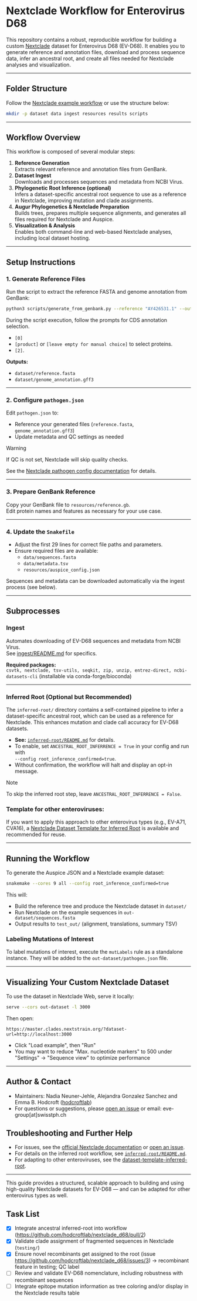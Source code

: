 # Nextclade Workflow for Enterovirus D68

This repository contains a robust, reproducible workflow for building a custom [Nextclade](https://github.com/nextstrain/nextclade) dataset for Enterovirus D68 (EV-D68). It enables you to generate reference and annotation files, download and process sequence data, infer an ancestral root, and create all files needed for Nextclade analyses and visualization.

---

## Folder Structure

Follow the [Nextclade example workflow](https://github.com/nextstrain/nextclade_data/tree/master/docs/example-workflow) or use the structure below:

```bash
mkdir -p dataset data ingest resources results scripts
```

---

## Workflow Overview

This workflow is composed of several modular steps:

1. **Reference Generation**  
   Extracts relevant reference and annotation files from GenBank.
2. **Dataset Ingest**  
   Downloads and processes sequences and metadata from NCBI Virus.
3. **Phylogenetic Root Inference (optional)**  
   Infers a dataset-specific ancestral root sequence to use as a reference in Nextclade, improving mutation and clade assignments.
4. **Augur Phylogenetics & Nextclade Preparation**  
   Builds trees, prepares multiple sequence alignments, and generates all files required for Nextclade and Auspice.
5. **Visualization & Analysis**  
   Enables both command-line and web-based Nextclade analyses, including local dataset hosting.

---
## Setup Instructions

### 1. Generate Reference Files

Run the script to extract the reference FASTA and genome annotation from GenBank:

```bash
python3 scripts/generate_from_genbank.py --reference "AY426531.1" --output-dir dataset/
```

During the script execution, follow the prompts for CDS annotation selection.
   - `[0]`
   - `[product]` or `[leave empty for manual choice]` to select proteins.
   - `[2]`.

**Outputs:**
- `dataset/reference.fasta`
- `dataset/genome_annotation.gff3`

---

### 2. Configure `pathogen.json`

Edit `pathogen.json` to:
- Reference your generated files (`reference.fasta`, `genome_annotation.gff3`)
- Update metadata and QC settings as needed  
> [!WARNING]  
> If QC is not set, Nextclade will skip quality checks.

See the [Nextclade pathogen config documentation](https://docs.nextstrain.org/projects/nextclade/en/latest/user/input-files/05-pathogen-config.html) for details.

---

### 3. Prepare GenBank Reference

Copy your GenBank file to `resources/reference.gb`.  
Edit protein names and features as necessary for your use case.

---
### 4. Update the `Snakefile`

- Adjust the first 29 lines for correct file paths and parameters.
- Ensure required files are available:
  - `data/sequences.fasta`
  - `data/metadata.tsv`
  - `resources/auspice_config.json`

Sequences and metadata can be downloaded automatically via the ingest process (see below).

---

## Subprocesses

### Ingest

Automates downloading of EV-D68 sequences and metadata from NCBI Virus.  
See [ingest/README.md](ingest/README.md) for specifics.

**Required packages:**  
`csvtk, nextclade, tsv-utils, seqkit, zip, unzip, entrez-direct, ncbi-datasets-cli` (installable via conda-forge/bioconda)

---

### Inferred Root (Optional but Recommended)

The `inferred-root/` directory contains a self-contained pipeline to infer a dataset-specific ancestral root, which can be used as a reference for Nextclade. This enhances mutation and clade call accuracy for EV-D68 datasets.

- **See:** [`inferred-root/README.md`](inferred-root/README.md) for details.
- To enable, set `ANCESTRAL_ROOT_INFERRENCE = True` in your config and run with  
  `--config root_inference_confirmed=true`.
- Without confirmation, the workflow will halt and display an opt-in message.

> [!NOTE]  
> To skip the inferred root step, leave `ANCESTRAL_ROOT_INFERRENCE = False`.

### **Template for other enteroviruses:**  
If you want to apply this approach to other enterovirus types (e.g., EV-A71, CVA16), a [Nextclade Dataset Template for Inferred Root](https://github.com/enterovirus-phylo/dataset-template-inferred-root) is available and recommended for reuse.

---

## Running the Workflow

To generate the Auspice JSON and a Nextclade example dataset:

```bash
snakemake --cores 9 all --config root_inference_confirmed=true
```

This will:
- Build the reference tree and produce the Nextclade dataset in `dataset/`
- Run Nextclade on the example sequences in `out-dataset/sequences.fasta`
- Output results to `test_out/` (alignment, translations, summary TSV)


### Labeling Mutations of Interest
To label mutations of interest, execute the `mutLabels` rule as a standalone instance. They will be added to the `out-dataset/pathogen.json` file.

---
## Visualizing Your Custom Nextclade Dataset

To use the dataset in Nextclade Web, serve it locally:

```bash
serve --cors out-dataset -l 3000
```

Then open:

```
https://master.clades.nextstrain.org/?dataset-url=http://localhost:3000
```

- Click "Load example", then "Run"
- You may want to reduce "Max. nucleotide markers" to 500 under "Settings" → "Sequence view" to optimize performance

---

## Author & Contact
- Maintainers: Nadia Neuner-Jehle, Alejandra Gonzalez Sanchez and Emma B. Hodcroft ([hodcroftlab](https://github.com/hodcroftlab))
- For questions or suggestions, please [open an issue](https://github.com/hodcroftlab/nextclade_d68/issues) or email: eve-group[at]swisstph.ch

## Troubleshooting and Further Help

- For issues, see the [official Nextclade documentation](https://docs.nextstrain.org/projects/nextclade/en/stable/index.html#) or [open an issue](https://github.com/hodcroftlab/nextclade_d68/issues).
- For details on the inferred root workflow, see [`inferred-root/README.md`](inferred-root/README.md).
- For adapting to other enteroviruses, see the [dataset-template-inferred-root](https://github.com/enterovirus-phylo/dataset-template-inferred-root).

---

This guide provides a structured, scalable approach to building and using high-quality Nextclade datasets for EV-D68 — and can be adapted for other enterovirus types as well.

## Task List
- [x] Integrate ancestral inferred-root into workflow (https://github.com/hodcroftlab/nextclade_d68/pull/2)
- [x] Validate clade assignment of fragmented sequences in Nextclade (`testing/`)
- [x] Ensure novel recombinants get assigned to the root (issue https://github.com/hodcroftlab/nextclade_d68/issues/3) -> recombinant feature in testing; QC label
- [ ] Review and validate EV-D68 nomenclature, including robustness with recombinant sequences
- [ ] Integrate epitope mutation information as tree coloring and/or display in the Nextclade results table
